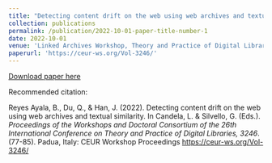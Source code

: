 ```yaml
---
title: "Detecting content drift on the web using web archives and textual similarity"
collection: publications
permalink: /publication/2022-10-01-paper-title-number-1
date: 2022-10-01
venue: 'Linked Archives Workshop, Theory and Practice of Digital Libraries'
paperurl: 'https://ceur-ws.org/Vol-3246/'
---
```


[Download paper here](https://ceur-ws.org/Vol-3246/)

Recommended citation:  

Reyes Ayala, B., Du, Q., & Han, J. (2022). Detecting content drift on the web using web archives
and textual similarity. In Candela, L. & Silvello, G. (Eds.). _Proceedings of the Workshops and Doctoral
Consortium of the 26th International Conference on Theory and Practice of Digital Libraries, 3246_.
(77-85). Padua, Italy: CEUR Workshop Proceedings https://ceur-ws.org/Vol-3246/

